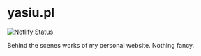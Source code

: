 # yasiu.pl
[![Netlify Status](https://api.netlify.com/api/v1/badges/a61afadc-1722-478b-a901-301e1cbe0c12/deploy-status)](https://app.netlify.com/sites/yasiu/deploys)

Behind the scenes works of my personal website. Nothing fancy.
